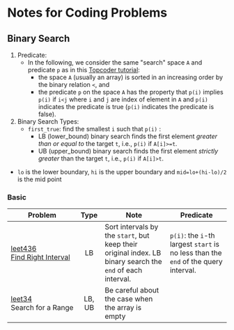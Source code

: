 # Notes for Coding Problems
## Binary Search
1. Predicate:
    * In the following, we consider the same "search" space `A` and predicate `p` as in this [Topcoder tutorial](https://www.topcoder.com/community/data-science/data-science-tutorials/binary-search):
      * the space `A` (usually an array) is sorted in an increasing order by the binary relation `<`, and
      * the predicate `p` on the space `A` has the property that `p(i)` implies `p(i)` if `i<j` where `i` and `j` are index of element in `A` and `p(i)` indicates the predicate is true (`p(i)` indicates the predicate is false).
2. Binary Search Types:
    * `first_true`: find the smallest `i` such that `p(i)` :
      * LB (lower_bound) binary search finds the first element *greater than or equal to* the target `t`, i.e., `p(i)` if `A[i]>=t`.
      * UB (upper_bound) binary search finds the first element *strictly greater* than the target `t`, i.e., `p(i)` if `A[i]>t`.
- `lo` is the lower boundary, `hi` is the upper boundary and `mid=lo+(hi-lo)/2` is the mid point
### Basic
|Problem|Type|Note|Predicate|
|--|:--:|--|--|
| [leet436 <br>](leetcode/leet436.cpp)[Find&nbsp;Right&nbsp;Interval](https://leetcode.com/problems/find-right-interval/description/)| LB | Sort intervals by the `start`, but keep their original index. LB binary search the `end` of each interval.| `p(i)`: the `i`-th largest `start` is no less than the `end` of the query interval.|
| [leet34 <br>](leetcode/leet34.cpp)Search&nbsp;for&nbsp;a&nbsp;Range|LB, UB|Be careful about the case when the array is empty| |


